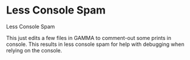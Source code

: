 # Less Console Spam
Less Console Spam

This just edits a few files in GAMMA to comment-out some prints in console. This results in less console spam for help with debugging when relying on the console.
